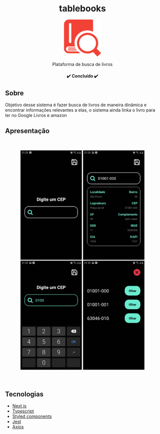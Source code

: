 <h1 align="center">tablebooks</h1>

<div align="center">
  <img 
       src="https://github.com/pedropfsf/tablesbooks/blob/main/public/images/svgs/logo-tablebooks.svg" 
       alt="Icon app"
       width="120px"
       height="120px"
  />
</div>

<p align="center">Plataforma de busca de livros</p>

<h4 align="center">
 ✔️ Concluído ✔️
</h4>

## Sobre
Objetivo desse sistema é fazer busca de livros de maneira dinâmica e encontrar informações relevantes a elas, o sistema ainda linka o livro para ler
no Google Livros e amazon

## Apresentação

<br/>
<br/>
<div align="center">
  <img
       src="https://github.com/AstronautoLunar/buscaPorCep/blob/master/presentation/screenshot1.jpg"
       alt="Part 1"
       width="200px"
   />
  <img
       src="https://github.com/AstronautoLunar/buscaPorCep/blob/master/presentation/screenshot2.jpg"
       alt="Part 2"
       width="200px"
   />
  <img
       src="https://github.com/AstronautoLunar/buscaPorCep/blob/master/presentation/screenshot3.jpg"
       alt="Part 3"
       width="200px"
   />
   <img
       src="https://github.com/AstronautoLunar/buscaPorCep/blob/master/presentation/screenshot4.jpg"
       alt="Part 4"
       width="200px"
   />
</div>

<br/>
<br/>
  
## Tecnologias

- [Next.js](https://nextjs.org/)
- [Typescript](https://www.typescriptlang.org/)
- [Styled components](https://styled-components.com/)
- [Jest](https://jestjs.io/pt-BR/)
- [Axios](https://axios-http.com/ptbr/docs/intro)

